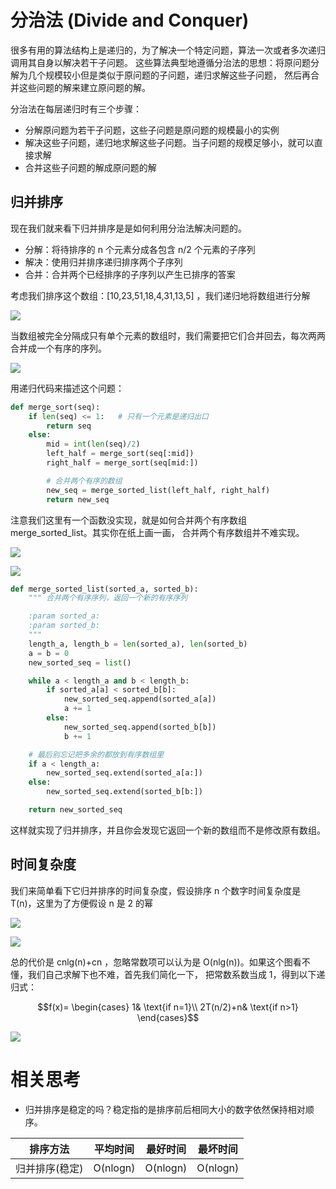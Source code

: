 # 分治法 (Divide and Conquer)

很多有用的算法结构上是递归的，为了解决一个特定问题，算法一次或者多次递归调用其自身以解决若干子问题。 这些算法典型地遵循分治法的思想：将原问题分解为几个规模较小但是类似于原问题的子问题，递归求解这些子问题， 然后再合并这些问题的解来建立原问题的解。

分治法在每层递归时有三个步骤：

* 分解原问题为若干子问题，这些子问题是原问题的规模最小的实例
* 解决这些子问题，递归地求解这些子问题。当子问题的规模足够小，就可以直接求解
* 合并这些子问题的解成原问题的解

## 归并排序

现在我们就来看下归并排序是是如何利用分治法解决问题的。

* 分解：将待排序的 n 个元素分成各包含 n/2 个元素的子序列
* 解决：使用归并排序递归排序两个子序列
* 合并：合并两个已经排序的子序列以产生已排序的答案

考虑我们排序这个数组：[10,23,51,18,4,31,13,5] ，我们递归地将数组进行分解


![](https://pegasuswang.github.io/python_data_structures_and_algorithms/13_%E9%AB%98%E7%BA%A7%E6%8E%92%E5%BA%8F%E7%AE%97%E6%B3%95/merge_sort_split.png)

当数组被完全分隔成只有单个元素的数组时，我们需要把它们合并回去，每次两两合并成一个有序的序列。

![](https://pegasuswang.github.io/python_data_structures_and_algorithms/13_%E9%AB%98%E7%BA%A7%E6%8E%92%E5%BA%8F%E7%AE%97%E6%B3%95/merge_sort_merge.png)

用递归代码来描述这个问题：
```python
def merge_sort(seq):
    if len(seq) <= 1:   # 只有一个元素是递归出口
        return seq
    else:
        mid = int(len(seq)/2)
        left_half = merge_sort(seq[:mid])
        right_half = merge_sort(seq[mid:])

        # 合并两个有序的数组
        new_seq = merge_sorted_list(left_half, right_half)
        return new_seq
```

注意我们这里有一个函数没实现，就是如何合并两个有序数组 merge_sorted_list。其实你在纸上画一画， 合并两个有序数组并不难实现。

![](https://pegasuswang.github.io/python_data_structures_and_algorithms/13_%E9%AB%98%E7%BA%A7%E6%8E%92%E5%BA%8F%E7%AE%97%E6%B3%95/merge_sorted_array.png)

![](https://pegasuswang.github.io/python_data_structures_and_algorithms/13_%E9%AB%98%E7%BA%A7%E6%8E%92%E5%BA%8F%E7%AE%97%E6%B3%95/merge_sorted_array_2.png)

```python
def merge_sorted_list(sorted_a, sorted_b):
    """ 合并两个有序序列，返回一个新的有序序列

    :param sorted_a:
    :param sorted_b:
    """
    length_a, length_b = len(sorted_a), len(sorted_b)
    a = b = 0
    new_sorted_seq = list()

    while a < length_a and b < length_b:
        if sorted_a[a] < sorted_b[b]:
            new_sorted_seq.append(sorted_a[a])
            a += 1
        else:
            new_sorted_seq.append(sorted_b[b])
            b += 1

    # 最后别忘记把多余的都放到有序数组里
    if a < length_a:
        new_sorted_seq.extend(sorted_a[a:])
    else:
        new_sorted_seq.extend(sorted_b[b:])

    return new_sorted_seq
```

这样就实现了归并排序，并且你会发现它返回一个新的数组而不是修改原有数组。

## 时间复杂度

我们来简单看下它归并排序的时间复杂度，假设排序 n 个数字时间复杂度是 T(n)，这里为了方便假设 n 是 2 的幂

![](https://pegasuswang.github.io/python_data_structures_and_algorithms/13_%E9%AB%98%E7%BA%A7%E6%8E%92%E5%BA%8F%E7%AE%97%E6%B3%95/merge_sort_recursion_tree.png)

![](https://pegasuswang.github.io/python_data_structures_and_algorithms/13_%E9%AB%98%E7%BA%A7%E6%8E%92%E5%BA%8F%E7%AE%97%E6%B3%95/merge_sort_recursion_tree.png)

总的代价是 cnlg(n)+cn ，忽略常数项可以认为是 O(nlg(n))。如果这个图看不懂，我们自己求解下也不难，首先我们简化一下， 把常数系数当成 1，得到以下递归式：

$$f(x)=
\begin{cases}
1& \text{if n=1}\\
2T(n/2)+n& \text{if n>1}
\end{cases}$$

![](https://pegasuswang.github.io/python_data_structures_and_algorithms/13_%E9%AB%98%E7%BA%A7%E6%8E%92%E5%BA%8F%E7%AE%97%E6%B3%95/tn.png)

# 相关思考

* 归并排序是稳定的吗？稳定指的是排序前后相同大小的数字依然保持相对顺序。

排序方法|	平均时间|	最好时间|	最坏时间|
|--|--|--|--|
归并排序(稳定)|O(nlogn)|O(nlogn)|O(nlogn)